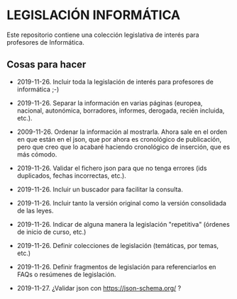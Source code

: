 # LEGISLACIÓN INFORMÁTICA

Este repositorio contiene una colección legislativa de interés para profesores de Informática.

## Cosas para hacer

-   2019-11-26. Incluir toda la legislación de interés para profesores de informática ;-)

-   2019-11-26. Separar la información en varias páginas (europea, nacional, autonómica, borradores, informes, derogada, recién incluida, etc.).

-   2009-11-26. Ordenar la información al mostrarla. Ahora sale en el orden en que están en el json, que por ahora es cronológico de publicación, pero que creo que lo acabaré haciendo cronológico de inserción, que es más cómodo.

-   2019-11-26. Validar el fichero json para que no tenga errores (ids duplicados, fechas incorrectas, etc.).

-   2019-11-26. Incluir un buscador para facilitar la consulta.

-   2019-11-26. Incluir tanto la versión original como la versión consolidada de las leyes.

-   2019-11-26. Indicar de alguna manera la legislación "repetitiva" (órdenes de inicio de curso, etc.)

-   2019-11-26. Definir colecciones de legislación (temáticas, por temas, etc.)

-   2019-11-26. Definir fragmentos de legislación para referenciarlos en FAQs o resúmenes de legislación.

-   2019-11-27. ¿Validar json con https://json-schema.org/ ?

